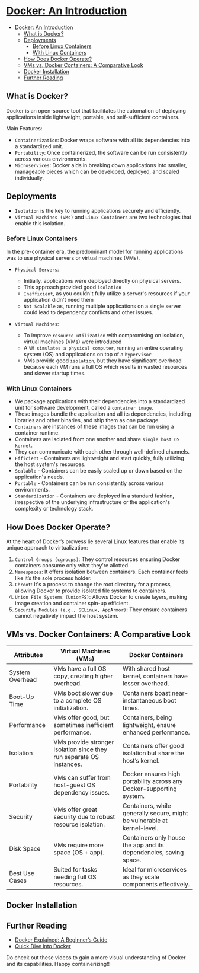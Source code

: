 # [Docker: An Introduction](https://www.youtube.com/watch?v=pg19Z8LL06w&ab_channel=TechWorldwithNana)

- [Docker: An Introduction](#docker-an-introduction)
  - [What is Docker?](#what-is-docker)
  - [Deployments](#deployments)
    - [Before Linux Containers](#before-linux-containers)
    - [With Linux Containers](#with-linux-containers)
  - [How Does Docker Operate?](#how-does-docker-operate)
  - [VMs vs. Docker Containers: A Comparative Look](#vms-vs-docker-containers-a-comparative-look)
  - [Docker Installation](#docker-installation)
  - [Further Reading](#further-reading)

## What is Docker?

Docker is an open-source tool that facilitates the automation of deploying applications inside lightweight, portable, and self-sufficient containers.

Main Features:

- `Containerization`: Docker wraps software with all its dependencies into a standardized unit.
- `Portability`: Once containerized, the software can be run consistently across various environments.
- `Microservices`: Docker aids in breaking down applications into smaller, manageable pieces which can be developed, deployed, and scaled individually.

## Deployments

- `Isolation` is the key to running applications securely and efficiently.
- `Virtual Machines (VMs)` and `Linux Containers` are two technologies that enable this isolation.

### Before Linux Containers

In the pre-container era, the predominant model for running applications was to use physical servers or virtual machines (VMs).

- `Physical Servers`:
  - Initially, applications were deployed directly on physical servers.
  - This approach provided good `isolation`
  - `Inefficient`, as you couldn't fully utilize a server's resources if your application didn't need them
  - `Not Scalable` as, running multiple applications on a single server could lead to dependency conflicts and other issues.

- `Virtual Machines`:
  - To improve `resource utilization` with compromising on isolation, virtual machines (VMs) were introduced
  - A `VM simulates a physical computer`, running an entire operating system (OS) and applications on top of a `hypervisor`
  - VMs provide good `isolation`, but they have significant overhead because each VM runs a full OS which results in wasted resources and slower startup times.

### With Linux Containers

- We package applications with their dependencies into a standardized unit for software development, called a `container image`.
- These images bundle the application and all its dependencies, including libraries and other binaries, and ship them as one package.
- `Containers` are instances of these images that can be run using a container runtime.
- Containers are isolated from one another and share `single host OS kernel`.
- They can communicate with each other through well-defined channels.
- `Efficient` - Containers are lightweight and start quickly, fully utilizing the host system's resources.
- `Scalable` - Containers can be easily scaled up or down based on the application's needs.
- `Portable` - Containers can be run consistently across various environments.
- `Standardization` - Containers are deployed in a standard fashion, irrespective of the underlying infrastructure or the application's complexity or technology stack.

## How Does Docker Operate?

At the heart of Docker’s prowess lie several Linux features that enable its unique approach to virtualization:

1. `Control Groups (cgroups)`: They control resources ensuring Docker containers consume only what they're allotted.
2. `Namespaces`: It offers isolation between containers. Each container feels like it’s the sole process holder.
3. `Chroot`: It's a process to change the root directory for a process, allowing Docker to provide isolated file systems to containers.
4. `Union File Systems (UnionFS)`: Allows Docker to create layers, making image creation and container spin-up efficient.
5. `Security Modules (e.g., SELinux, AppArmor)`: They ensure containers cannot negatively impact the host system.

## VMs vs. Docker Containers: A Comparative Look

| **Attributes**            | **Virtual Machines (VMs)**                                               | **Docker Containers**                                                          |
|-------------------------|-------------------------------------------------------------------------|-----------------------------------------------------------------------------|
| System Overhead          | VMs have a full OS copy, creating higher overhead.                         | With shared host kernel, containers have lesser overhead.                      |
| Boot-Up Time             | VMs boot slower due to a complete OS initialization.                       | Containers boast near-instantaneous boot times.                               |
| Performance              | VMs offer good, but sometimes inefficient performance.                     | Containers, being lightweight, ensure enhanced performance.                    |
| Isolation                | VMs provide stronger isolation since they run separate OS instances.      | Containers offer good isolation but share the host’s kernel.                   |
| Portability              | VMs can suffer from host-guest OS dependency issues.                       | Docker ensures high portability across any Docker-supporting system.            |
| Security                 | VMs offer great security due to robust resource isolation.                 | Containers, while generally secure, might be vulnerable at kernel-level.        |
| Disk Space               | VMs require more space (OS + app).                                         | Containers only house the app and its dependencies, saving space.               |
| Best Use Cases           | Suited for tasks needing full OS resources.                                | Ideal for microservices as they scale components effectively.                   |

## Docker Installation

## Further Reading

- [Docker Explained: A Beginner’s Guide](https://www.youtube.com/watch?v=pg19Z8LL06w&ab_channel=TechWorldwithNana)
- [Quick Dive into Docker](https://www.youtube.com/watch?v=Gjnup-PuquQ&ab_channel=Fireship)

Do check out these videos to gain a more visual understanding of Docker and its capabilities. Happy containerizing!!
